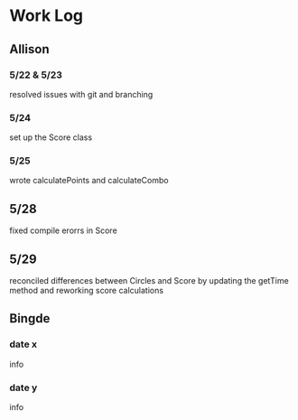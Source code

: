 # Work Log

## Allison

### 5/22 & 5/23
resolved issues with git and branching

### 5/24
set up the Score class

### 5/25
wrote calculatePoints and calculateCombo

## 5/28
fixed compile erorrs in Score

## 5/29
reconciled differences between Circles and Score by updating the getTime method and reworking score calculations 


## Bingde

### date x

info

### date y

info
